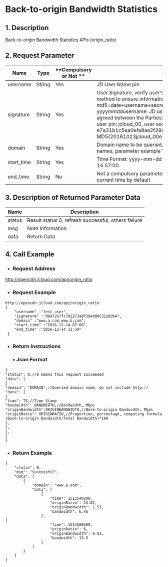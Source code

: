 # **Back-to-origin Bandwidth Statistics**

## **1. Description**

Back-to-origin Bandwidth Statistics APIs (origin_ratio)

## **2. Request Parameter**

| **Name**   | **Type** | **Compulsory or Not ** | **Description**                                                     |
| ---------- | -------- | ------------ | ------------------------------------------------------------ |
| username   | String   | Yes           | JD User Name pin                                                |
| signature  | String   | Yes           | User Signature, verify user's identity information through md5 method to ensure information security.  md5=date+username+secret key SecretKey date: format is yyyymmddusername: JD user name pin secret key: example agreed between the Parties: such as current date 2016-10-23, user pin: jcloud_00, user secret key SecretKey: e7a31b1c5ea0efa9aa2f29c6559f7d61, then the signature is MD5(20161023jcloud_00e7a31b1c5ea0efa9aa2f29c6559f7d61) |
| domain      | String   | Yes           | Domain name to be queried, support query of multiple domain names, parameter example "www.a.com,www.b.com" |
| start_time | String   | Yes           | Time Format: yyyy-mm-dd hh:mi Reference Example 2016-12-14 07:00       |
| end_time   | String   | No           | Not a compulsory parameter; if no parameter is uploaded, it is current time by default                             |


## **3. Description of Returned Parameter Data**

| **Name** | **Description**                       |
| -------- | ------------------------------ |
| status   | Result status 0, refresh successful, others failure|
| msg      | Note Information                       |
| data     | Return Data                       |


## **4. Call Example**

- ### **Request Address**

http://opencdn.jcloud.com/api/origin_ratio

- ### **Request Example**

```
http://opencdn.jcloud.com/api/origin_ratio
{
    "username" :"test_user",
    "signature" :"d847267fc702273abf394dd0c3128d64",
    "domain" :"www.a.com,www.b.com",
    "start_time" :"2016-12-14 07:00",
    "end_time" :"2016-12-14 12:59"
 }
```

- ### **Return Instructions**

  ### •        Json Format

```
{
"status": 0,//0 means this request succeeded
"data": [
{
"domain": "DOMAIN”,//Queried domain name, do not include http://
"data": [
{
"time": TS,//Time Stamp
"bandwidth": BANDWIDTH,//Bandwidth, Mbps
"originBandwidth":ORIGINBANDWIDTH,//Back-to-origin Bandwidth, Mbps
"originRatio": ORIGINRATIO,//Proportion, percentage, computing formula (Back-to-origin Bandwidth/Total Bandwidth)*100
},
],
},
]
}
```

- ### **Return Example**

```
{
    "status": 0,
    "msg": "Successful",
    "data": [
        {
            "domain": "www.a.com",
            "data": [
                {
                    "time": 1513540200,
                    "originRatio": 23.62,
                    "originBandwidth": 1.53,
                    "bandwidth": 6.46
                },  
{
                    "time": 1513588500,
                    "originRatio": 6,
                    "originBandwidth": 0.81,
                    "bandwidth": 13.5
                }
            ]
        }
    ]
}
```
